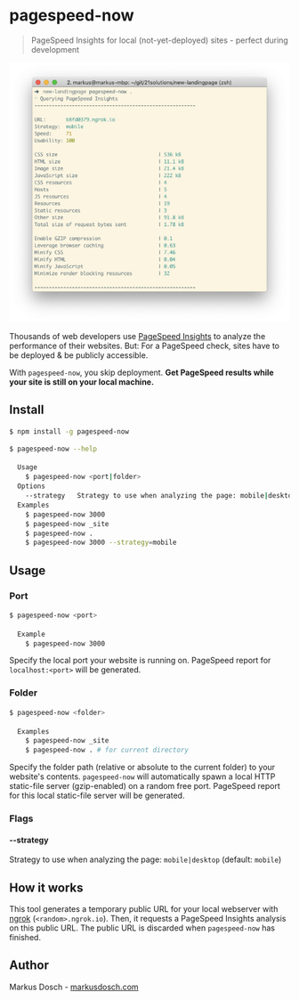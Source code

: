 # pagespeed-now

> PageSpeed Insights for local (not-yet-deployed) sites - perfect during development

![](screenshot.png)

Thousands of web developers use [PageSpeed Insights](https://developers.google.com/speed/pagespeed/insights/) to analyze the performance of their websites. But: For a PageSpeed check, sites have to be deployed & be publicly accessible.

With `pagespeed-now`, you skip deployment. **Get PageSpeed results while your site is still on your local machine.**

## Install

```sh
$ npm install -g pagespeed-now
```

```sh
$ pagespeed-now --help

  Usage
    $ pagespeed-now <port|folder>
  Options
    --strategy   Strategy to use when analyzing the page: mobile|desktop (default: mobile)
  Examples
    $ pagespeed-now 3000
    $ pagespeed-now _site
    $ pagespeed-now .
    $ pagespeed-now 3000 --strategy=mobile
```

## Usage

### Port

```sh
$ pagespeed-now <port>

  Example
    $ pagespeed-now 3000
```

Specify the local port your website is running on. PageSpeed report for `localhost:<port>` will be generated.

### Folder

```sh
$ pagespeed-now <folder>

  Examples
    $ pagespeed-now _site
    $ pagespeed-now . # for current directory
```

Specify the folder path (relative or absolute to the current folder) to your website's contents. `pagespeed-now` will automatically spawn a local HTTP static-file server (gzip-enabled) on a random free port. PageSpeed report for this local static-file server will be generated.

### Flags

#### --strategy

Strategy to use when analyzing the page: `mobile|desktop` (default: `mobile`)

## How it works

This tool generates a temporary public URL for your local webserver with [ngrok](https://ngrok.com) (`<random>.ngrok.io`). Then, it requests a PageSpeed Insights analysis on this public URL. The public URL is discarded when `pagespeed-now` has finished.

## Author

Markus Dosch - [markusdosch.com](https://markusdosch.com)
